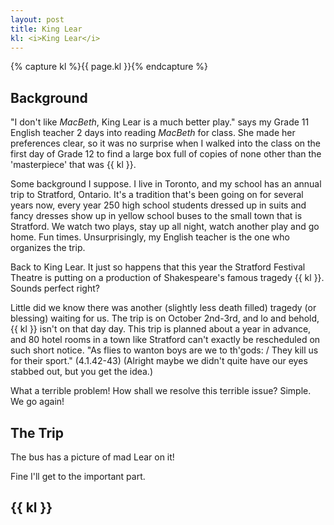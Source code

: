 ```yaml
---
layout: post
title: King Lear
kl: <i>King Lear</i>
---
```

{% capture kl %}{{ page.kl }}{% endcapture %}

Background
---
"I don\'t like *MacBeth*, King Lear is a much better play." says my Grade 11 English teacher 2 days into reading *MacBeth* for class.
She made her preferences clear, so it was no surprise when I walked into the class on the first day of Grade 12 to find a large box full of copies of none other than the 'masterpiece' that was {{ kl }}.

Some background I suppose.  I live in Toronto, and my school has an annual trip to Stratford, Ontario.  It's a tradition that's been going on for several years now, every year 250 high school students dressed up in suits and fancy dresses show up in yellow school buses to the small town that is Stratford.  We watch two plays, stay up all night, watch another play and go home.  Fun times.  Unsurprisingly, my English teacher is the one who organizes the trip.

Back to King Lear.  It just so happens that this year the Stratford Festival Theatre is putting on a production of Shakespeare's famous tragedy {{ kl }}.  Sounds perfect right?

Little did we know there was another (slightly less death filled) tragedy (or blessing) waiting for us.  The trip is on October 2nd-3rd, and lo and behold, {{ kl }} isn't on that day day.  This trip is planned about a year in advance, and 80 hotel rooms in a town like Stratford can't exactly be rescheduled on such short notice.  "As flies to wanton boys are we to th'gods: / They kill us for their sport." (4.1.42-43) (Alright maybe we didn't quite have our eyes stabbed out, but you get the idea.)

What a terrible problem!  How shall we resolve this terrible issue?  Simple.  We go again!

The Trip
---
The bus has a picture of mad Lear on it!

Fine I'll get to the important part.

{{ kl }}
---
